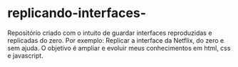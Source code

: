 # replicando-interfaces-
Repositório criado com o intuito de guardar interfaces reproduzidas e replicadas do zero. Por exemplo: Replicar a interface da Netflix, do zero e sem ajuda. O objetivo é ampliar e evoluir meus conhecimentos em html, css e javascript.
